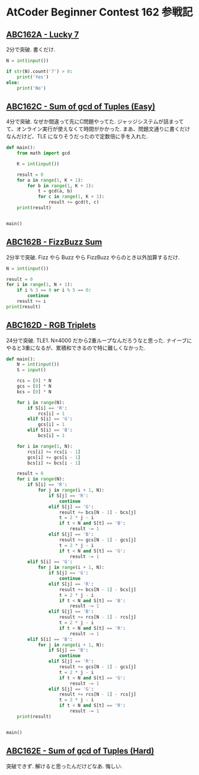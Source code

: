 # AtCoder Beginner Contest 162 参戦記

## [ABC162A - Lucky 7](https://atcoder.jp/contests/abc162/tasks/abc162_a)

2分で突破. 書くだけ.

```python
N = int(input())

if str(N).count('7') > 0:
    print('Yes')
else:
    print('No')
```

## [ABC162C - Sum of gcd of Tuples (Easy)](https://atcoder.jp/contests/abc162/tasks/abc162_c)

4分で突破. なぜか間違って先にC問題やってた. ジャッジシステムが詰まってて、オンライン実行が使えなくて時間がかかった. まあ、問題文通りに書くだけなんだけど、TLE になりそうだったので定数倍に手を入れた.

```python
def main():
    from math import gcd

    K = int(input())

    result = 0
    for a in range(1, K + 1):
        for b in range(1, K + 1):
            t = gcd(a, b)
            for c in range(1, K + 1):
                result += gcd(t, c)
    print(result)


main()
```

## [ABC162B - FizzBuzz Sum](https://atcoder.jp/contests/abc162/tasks/abc162_b)

2分半で突破. Fizz やら Buzz やら FizzBuzz やらのとき以外加算するだけ.

```python
N = int(input())

result = 0
for i in range(1, N + 1):
    if i % 3 == 0 or i % 5 == 0:
        continue
    result += i
print(result)
```

## [ABC162D - RGB Triplets](https://atcoder.jp/contests/abc162/tasks/abc162_d)

24分で突破. TLE1. N≤4000 だから2重ループなんだろうなと思った. ナイーブにやると3重になるが、累積和できるので特に難しくなかった.

```python
def main():
    N = int(input())
    S = input()

    rcs = [0] * N
    gcs = [0] * N
    bcs = [0] * N

    for i in range(N):
        if S[i] == 'R':
            rcs[i] = 1
        elif S[i] == 'G':
            gcs[i] = 1
        elif S[i] == 'B':
            bcs[i] = 1

    for i in range(1, N):
        rcs[i] += rcs[i - 1]
        gcs[i] += gcs[i - 1]
        bcs[i] += bcs[i - 1]

    result = 0
    for i in range(N):
        if S[i] == 'R':
            for j in range(i + 1, N):
                if S[j] == 'R':
                    continue
                elif S[j] == 'G':
                    result += bcs[N - 1] - bcs[j]
                    t = 2 * j - i
                    if t < N and S[t] == 'B':
                        result -= 1
                elif S[j] == 'B':
                    result += gcs[N - 1] - gcs[j]
                    t = 2 * j - i
                    if t < N and S[t] == 'G':
                        result -= 1
        elif S[i] == 'G':
            for j in range(i + 1, N):
                if S[j] == 'G':
                    continue
                elif S[j] == 'R':
                    result += bcs[N - 1] - bcs[j]
                    t = 2 * j - i
                    if t < N and S[t] == 'B':
                        result -= 1
                elif S[j] == 'B':
                    result += rcs[N - 1] - rcs[j]
                    t = 2 * j - i
                    if t < N and S[t] == 'R':
                        result -= 1
        elif S[i] == 'B':
            for j in range(i + 1, N):
                if S[j] == 'B':
                    continue
                elif S[j] == 'R':
                    result += gcs[N - 1] - gcs[j]
                    t = 2 * j - i
                    if t < N and S[t] == 'G':
                        result -= 1
                elif S[j] == 'G':
                    result += rcs[N - 1] - rcs[j]
                    t = 2 * j - i
                    if t < N and S[t] == 'R':
                        result -= 1
    print(result)


main()
```

## [ABC162E - Sum of gcd of Tuples (Hard)](https://atcoder.jp/contests/abc162/tasks/abc162_e)

突破できず. 解けると思ったんだけどなあ. 悔しい.

